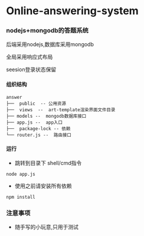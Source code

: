 # Online-answering-system

### nodejs+mongodb的答题系统

后端采用nodejs,数据库采用mongodb

全局采用响应式布局

seesion登录状态保留




#### 组织结构

```
answer
├──  public  -- 公用资源
├──  views  --  art-template渲染界面文件目录 
├── models --  mongodb数据库接口
├── app.js --  app入口
├──  package-lock -- 依赖
└── router.js --  路由接口
```

#### 运行

- 跳转到目录下 shell/cmd指令

```shell
node app.js
```



- 使用之前请安装所有依赖

```shell
npm install
```







### 注意事项

- 随手写的小玩意,只用于测试









